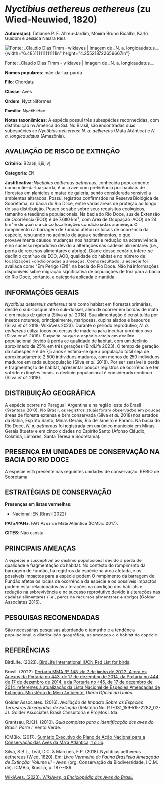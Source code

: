 # *Nyctibius aethereus aethereus* (zu Wied-Neuwied, 1820)

**Autores(as)**: Tatianne P. F. Abreu-Jardim, Monira Bruno Bicalho, Karlo Guidoni e Jessica Naiara Reis

![Fonte: \_Claudio Dias Timm - wikiaves \| Imagem de \_N. a.  longicaudatus\_\_](media/rId20.png){width="6.486111111111111in" height="4.255218722659667in"}

Fonte: \_Claudio Dias Timm - wikiaves \| Imagem de \_N. a.  longicaudatus\_\_

**Nomes populares**: mãe-da-lua-parda

**Filo**: Chordata

**Classe**: Aves

**Ordem**: Nyctibiiformes

**Família**: Nyctibiidae

**Notas taxonômicas**: A espécie possui três subespécies reconhecidas, com distribuição na América do Sul. No Brasil, são encontradas duas subespécies de *Nyctibius aethereus*: *N. a. aethereus* (Mata Atlântica) e *N. a. longicaudatus* (Amazônia).

## AVALIAÇÃO DE RISCO DE EXTINÇÃO

**Critério**: B2ab(i,ii,iii,iv)

**Categoria**: EN

**Justificativa**: *Nyctibius aethereus aethereus*, conhecida popularmente como mãe-da-lua-parda, é uma ave com preferência por habitats de florestas em planícies e matas de galeria, sendo considerada sensível a ambientes alterados. Possui registros confirmados na Reserva Biológica de Sooretama, na bacia do Rio Doce, entre várias áreas de proteção ao longo de sua distribuição. Pouco se sabe sobre seus requisitos ecológicos, tamanho e tendência populacionais. Na bacia do Rio Doce, sua de Extensão de Ocorrência (EOO) é de 7.600 km², com Área de Ocupação (AOO) de 24 km² e de quatro a cinco localizações condicionadas a ameaça. O rompimento da barragem de Fundão afetou os locais de ocorrência da espécie, resultando no acúmulo de água e sedimentos, o que provavelmente causou mudanças nos habitats e redução na sobrevivência e no sucesso reprodutivo devido a alterações nas cadeias alimentares (i.e., perda de recursos alimentares e abrigo).  Diante desse
cenário, infere-se declínio contínuo de EOO, AOO, qualidade do habitat e no número de localizações condicionadas a ameaças. Como resultado, a espécie foi avaliada como "Em Perigo (EN)" na bacia do Rio Doce. Não há informações disponíveis sobre migração significativa de populações de fora para a bacia do Rio Doce, portanto, a categoria aplicada é mantida.

## INFORMAÇÕES GERAIS

*Nyctibius aethereus aethereus* tem como habitat em florestas primárias, desde o sub-bosque até o sub-dossel, além de ocorrer em bordas de mata e em matas de galeria (Silva *et al.* 2018). Sua alimentação é constituída por insetos noturnos, principalmente, mariposas, cupins alados e besouros (Silva *et al.* 2018; WikiAves 2023). Durante o período reprodutivo, *N. a. aethereus* utiliza tocos ou cercas de madeira para incubar um único ovo (Silva *et al.* 2018). Suspeita-se que a espécie esteja em declínio populacional devido à perda de qualidade de habitat, com um declínio aproximado de 25% em três gerações (BirdLife 2023). O tempo de geração da subespécie é de 7,5 anos e estima-se que a população total seja de aproximadamente 2.500 indivíduos maduros, com menos de 250 indivíduos maduros em cada subpopulação (Silva *et al.* 2018). Por ser sensível à perda e fragmentação de habitat, apresentar poucos registros de ocorrência e ter sofrido extinções
locais, o declínio populacional é considerado contínuo (Silva *et al.* 2018).

## DISTRIBUIÇÃO GEOGRÁFICA

A espécie ocorre no Paraguai, Argentina e na região leste do Brasil (Grantsau 2010). No Brasil, os registros atuais foram observados em poucas áreas de floresta extensa e bem conservada (Silva *et al.* 2018) nos estados da Bahia, Espírito Santo, Minas Gerais, Rio de Janeiro e Paraná. Na bacia do Rio Doce, *N. a. aethereus* foi registrada em um único município em Minas Gerais (Itueta) e em cinco cidades no Espírito Santo (Afonso Cláudio, Colatina, Linhares, Santa Teresa e Sooretama).

## PRESENÇA EM UNIDADES DE CONSERVAÇÃO NA BACIA DO RIO DOCE

A espécie está presente nas seguintes unidades de conservação: REBIO de Sooretama

## ESTRATÉGIAS DE CONSERVAÇÃO

**Presenças em listas vermelhas:**

-   Nacional: EN (Brasil 2022)

**PATs/PANs**: PAN Aves da Mata Atlântica (ICMBio 2017).

**CITES**: Não consta

## PRINCIPAIS AMEAÇAS

A espécie é susceptível ao declínio populacional devido à perda de qualidade e fragmentação do habitat. No contexto do rompimento da barragem de Fundão, há registros da espécie na área afetada, e os possíveis impactos para a espécie podem O rompimento da barragem de Fundão afetou os locais de ocorrência da espécie e os possíveis impactos podem estar relacionados às alterações na condição dos habitats e redução na sobrevivência e no sucesso reprodutivo devido à alterações nas cadeias alimentares (i.e., perda de recursos alimentares e abrigo) (Golder Associates 2016).

## PESQUISAS RECOMENDADAS

São necessárias pesquisas abordando o tamanho e a tendência populacional, a distribuição geográfica, as ameaças e o habitat da espécie.

## REFERÊNCIAS

BirdLife. (2023). [BirdLife International IUCN Red List for birds](http://datazone.birdlife.org).

Brasil. (2022). [Portaria MMA Nº 148, de 7 de junho de 2022. Altera os Anexos da Portaria no 443, de 17 de dezembro de 2014, da Portaria no 444, de 17 de dezembro de 2014, e da Portaria no 445, de 17 de dezembro de 2014, referentes à atualização da Lista Nacional de Espécies Ameaçadas de Extinção. Ministério do Meio Ambiente.](https://in.gov.br/en/web/dou/-/portaria-mma-n-148-de-7-de-junho-de-2022-406272733) *Diário Oficial da União*.

Golder Associates. (2016). *Avaliação de Impacto Sobre as Espécies Terrestres Ameaçadas de Extinção* (Relatório No.  RT-031_159-515-2282_02-J). Golder Associates Brasil Consultoria e Projetos Ltda.

Grantsau, R.K.H. (2010). *Guia completo para a identificação das aves do Brasil. Parte I.* Vento Verde.

ICMBio. (2017). [Sumário Executivo do Plano de Ação Nacional para a Conservação das Aves da Mata Atlântica, 1 ciclo](https://www.gov.br/icmbio/pt-br/assuntos/biodiversidade/pan/pan-aves-da-mata-atlantica).

Silva, S.B.L., Leal, D.C. & Marques, F.P. (2018). Nyctibius aethereus aethereus (Wied, 1820). Em: *Livro Vermelho da Fauna Brasileira Ameaçada de Extinção: Volume III - Aves.* (org. Conservação da Biodiversidade, I.C.M. de). ICMBio, Brasília, p. 187--189.

[WikiAves. (2023). *WikiAves, a Enciclopédia das Aves do Brasil*.](https://www.wikiaves.com.br/index.php)
